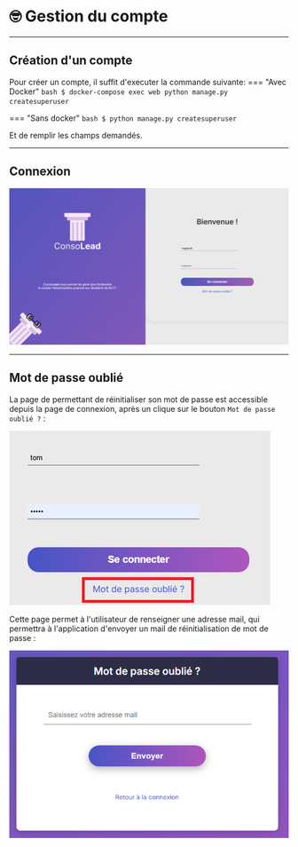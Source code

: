 # 🤓 Gestion du compte

--- 

## Création d'un compte
Pour créer un compte, il suffit d'executer la commande suivante:
=== "Avec Docker" 
    ``` bash
    $ docker-compose exec web python manage.py createsuperuser
    ```

=== "Sans docker"
    ``` bash
    $ python manage.py createsuperuser
    ```

Et de remplir les champs demandés.

--- 

## Connexion
![Page de connexion](images/login.png)

--- 

## Mot de passe oublié
La page de permettant de réinitialiser son mot de passe est accessible depuis la page de connexion, après un clique sur le bouton ```Mot de passe oublié ?``` :  

![Mot de passe oublié](images/forgot_psw_0.png)

Cette page permet à l'utilisateur de renseigner une adresse mail, qui permettra à l'application d'envoyer un mail de réinitialisation de mot de passe :  

![Mot de passe oublié](images/forgot_psw_1.png)